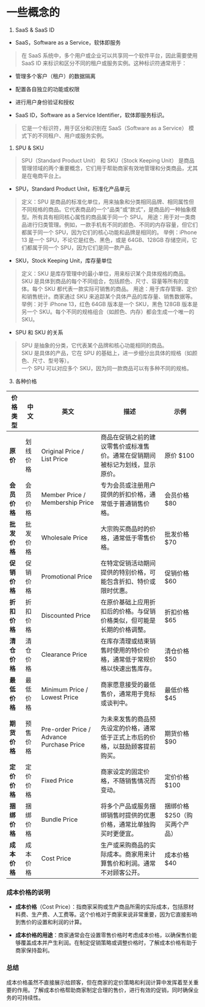 # 一些概念的

1. SaaS & SaaS ID
+ SaaS，Software as a Service，软体即服务  
> 在 SaaS 系统中，多个用户或企业可以共享同一个软件平台，因此需要使用 SaaS ID 来标识和区分不同的租户或服务实例。这种标识符通常用于：
+ 管理多个客户（租户）的数据隔离
+ 配置各自独立的功能或权限
+ 进行用户身份验证和授权

+ SaaS ID，Software as a Service Identifier，软体即服务标识。
> 它是一个标识符，用于区分和识别在 SaaS（Software as a Service） 模式下的不同租户、用户或服务实例。

1. SPU & SKU
> SPU（Standard Product Unit） 和 SKU（Stock Keeping Unit） 是商品管理领域的两个重要概念，它们用于帮助商家有效地管理和分类商品，尤其是在电商平台上。

+ SPU，Standard Product Unit，标准化产品单元
> 定义：SPU 是商品的标准化单位，用来抽象和分类相同品牌、相同属性但不同规格的商品。它代表商品的一个“品类”或“款式”，是商品的一种抽象模型。所有具有相同核心属性的商品属于同一个 SPU。
> 用途：用于对一类商品进行归类管理。例如，一款手机有不同的颜色、不同的内存容量，但它们都属于同一个 SPU，因为它们的核心功能和品牌是相同的。
> 举例：iPhone 13 是一个 SPU，不论它是红色、黑色，或是 64GB、128GB 存储空间，它们都属于同一个 SPU，因为它们是同一款产品。

+ SKU，Stock Keeping Unit，库存量单位
> 定义：SKU 是库存管理中的最小单位，用来标识某个具体规格的商品。SKU 是具体到商品的每个不同组合，包括颜色、尺寸、容量等所有的变体。每个 SKU 都代表一款实际可销售的商品。
> 用途：用于库存管理、定价和销售统计。商家通过 SKU 来追踪某个具体产品的库存量、销售数据等。
> 举例：对于 iPhone 13，红色 64GB 版本是一个 SKU，黑色 128GB 版本是另一个 SKU。每个不同的规格组合（如颜色、内存）都会生成一个唯一的 SKU。

+ SPU 和 SKU 的关系
> SPU 是抽象的分类，它代表某个品牌和核心功能相同的商品。<br/>
> SKU 是具体的产品，它在 SPU 的基础上，进一步细分出具体的规格（如颜色、尺寸、型号等）。<br/>
> 一个 SPU 可以对应多个 SKU，因为同一款商品可以有多种不同的规格。

3. 各种价格

| **价格类型**         | **中文**       | **英文**                                     | **描述**                                                                                          | **示例**                            |
|----------------------|----------------|---------------------------------------------|--------------------------------------------------------------------------------------------------|-----------------------------------|
| **原价**             | 划线价格       | Original Price / List Price                 | 商品在促销之前的建议零售价或标准售价。通常在促销期间被标记为划线，显示原价。                    | 原价 $100                           |
| **会员价格**         | 会员价格       | Member Price / Membership Price             | 专为会员或注册用户提供的折扣价格，通常低于普通销售价格。                                          | 会员价格 $80                        |
| **批发价格**         | 批发价格       | Wholesale Price                             | 大宗购买商品时的价格，通常低于零售价格。                                                        | 批发价格 $70                        |
| **促销价格**         | 促销价格       | Promotional Price                           | 在特定促销活动期间提供的特别价格，可能包含折扣、特价或限时优惠。                                  | 促销价格 $60                        |
| **折扣价格**         | 折扣价格       | Discounted Price                            | 在原价基础上应用折扣后的价格。与促销价格类似，但可能是长期的价格调整。                            | 折扣价格 $65                        |
| **清仓价格**         | 清仓价格       | Clearance Price                             | 在库存清理或结束销售时使用的特价价格，通常低于常规价格以快速出售库存。                          | 清仓价格 $50                        |
| **最低价格**         | 最低价格       | Minimum Price / Lowest Price                | 商家愿意接受的最低售价，通常用于竞标或谈判中。                                                    | 最低价格 $45                        |
| **期货价格**         | 预售价格       | Pre-order Price / Advance Purchase Price    | 为未来发售的商品预先设定的价格，通常低于正式上市后的价格，以鼓励顾客提前购买。                    | 期货价格 $90                        |
| **定价价格**         | 定价价格       | Fixed Price                                | 商家设定的固定价格，不随销售情况而变动。                                                        | 定价价格 $100                       |
| **捆绑价格**         | 捆绑价格       | Bundle Price                                | 将多个产品或服务捆绑销售时提供的优惠价格，通常比单独购买时更便宜。                              | 捆绑价格 $250（购买两个产品）      |
| **成本价格**         | 成本价格       | Cost Price                                  | 生产或采购商品的实际成本。商家用来计算售价和利润。通常不对顾客公开。                            | 成本价格 $40                        |

### 成本价格的说明

- **成本价格**（Cost Price）：指商家采购或生产商品所需的实际成本，包括原材料费、生产费、人工费等。这个价格对于商家来说非常重要，因为它直接影响到售价的设置和利润的计算。
  
- **成本价格的用途**：商家通常会在设置零售价格时考虑成本价格，以确保售价能够覆盖成本并产生利润。在制定促销策略或调整价格时，了解成本价格有助于商家保持盈利。

### 总结

成本价格虽然不直接展示给顾客，但在商家的定价策略和利润计算中发挥着至关重要的作用。了解成本价格帮助商家制定合理的售价，进行有效的促销，同时确保业务的可持续性。
